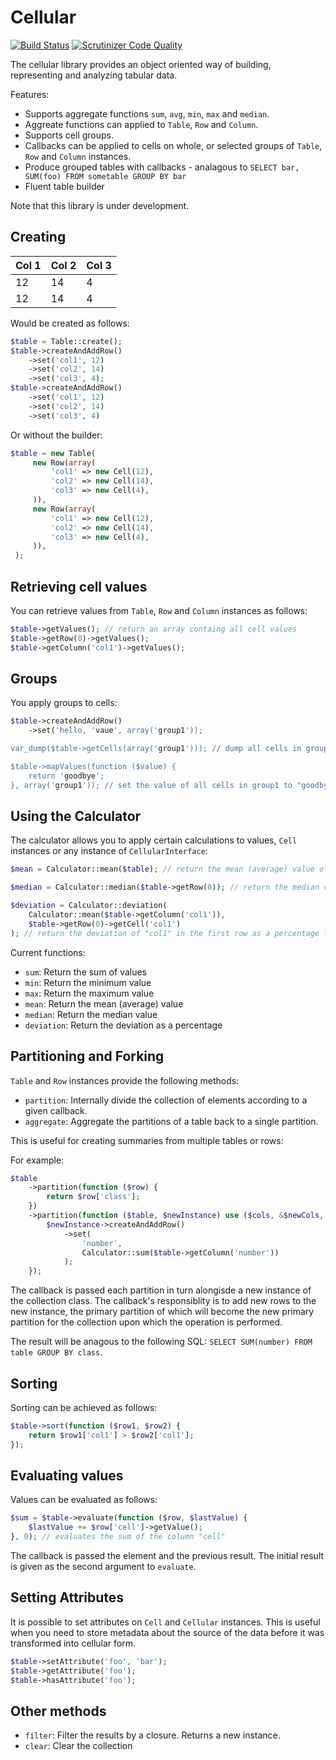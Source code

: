 Cellular
========

[![Build Status](https://travis-ci.org/dantleech/cellular.svg?branch=master)](https://travis-ci.org/dantleech/cellular) [![Scrutinizer Code Quality](https://scrutinizer-ci.com/g/dantleech/cellular/badges/quality-score.png?b=master)](https://scrutinizer-ci.com/g/dantleech/cellular/?branch=master)

The cellular library provides an object oriented way of building, representing and analyzing tabular data.

Features:

- Supports aggregate functions `sum`, `avg`, `min`, `max` and `median`.
- Aggreate functions can applied to `Table`, `Row` and `Column`.
- Supports cell groups.
- Callbacks can be applied to cells on whole, or selected groups of `Table`,
  `Row` and `Column` instances.
- Produce grouped tables with callbacks - analagous to `SELECT bar, SUM(foo) FROM sometable GROUP BY bar`
- Fluent table builder

Note that this library is under development.

Creating
--------

Col 1 | Col 2 | Col 3
----- | ----- | -----
12    | 14    | 4
12    | 14    | 4

Would be created as follows:

````php
$table = Table::create();
$table->createAndAddRow()
    ->set('col1', 12)
    ->set('col2', 14)
    ->set('col3', 4);
$table->createAndAddRow()
    ->set('col1', 12)
    ->set('col2', 14)
    ->set('col3', 4)
````

Or without the builder:

````php
$table = new Table(
     new Row(array(
         'col1' => new Cell(12),
         'col2' => new Cell(14),
         'col3' => new Cell(4),
     )),
     new Row(array(
         'col1' => new Cell(12),
         'col2' => new Cell(14),
         'col3' => new Cell(4),
     )),
 );
````

Retrieving cell values
----------------------

You can retrieve values from `Table`, `Row` and `Column` instances as follows:

````php
$table->getValues(); // return an array containg all cell values
$table->getRow(0)->getValues();
$table->getColumn('col1')->getValues();
````

Groups
------

You apply groups to cells:

````php
$table->createAndAddRow()
    ->set('hello, 'vaue', array('group1'));

var_dump($table->getCells(array('group1'))); // dump all cells in group1

$table->mapValues(function ($value) {
    return 'goodbye';
}, array('group1')); // set the value of all cells in group1 to "goodbye"
````

Using the Calculator
--------------------

The calculator allows you to apply certain calculations to values, `Cell`
instances or any instance of `CellularInterface`:

````php
$mean = Calculator::mean($table); // return the mean (average) value of the table

$median = Calculator::median($table->getRow(0)); // return the median value of the first row

$deviation = Calculator::deviation(
    Calculator::mean($table->getColumn('col1')),
    $table->getRow(0)->getCell('col1')
); // return the deviation of "col1" in the first row as a percentage from the average value of "col1"
````

Current functions:

- `sum`: Return the sum of values
- `min`: Return the minimum value
- `max`: Return the maximum value
- `mean`: Return the mean (average) value
- `median`: Return the median value
- `deviation`: Return the deviation as a percentage

Partitioning and Forking
------------------------

`Table` and `Row` instances provide the following methods:

- `partition`: Internally divide the collection of elements according to a
  given callback.
- `aggregate`: Aggregate the partitions of a table back to a single partition.

This is useful for creating summaries from multiple tables or rows:

For example:

````php
$table
    ->partition(function ($row) {
        return $row['class'];
    })
    ->partition(function ($table, $newInstance) use ($cols, &$newCols, $options, $functions) {
        $newInstance->createAndAddRow()
            ->set(
                'number', 
                Calculator::sum($table->getColumn('number'))
            );
    });
````

The callback is passed each partition in turn alongisde a new instance
of the collection class. The callback's responsiblity is to add new rows to
the new instance, the primary partition of which will become the new primary
partition for the collection upon which the operation is performed.

The result will be anagous to the following SQL: `SELECT SUM(number) FROM table GROUP BY class`.

Sorting
-------

Sorting can be achieved as follows:

````php
$table->sort(function ($row1, $row2) {
    return $row1['col1'] > $row2['col1'];
});
````

Evaluating values
-----------------

Values can be evaluated as follows:

````php
$sum = $table->evaluate(function ($row, $lastValue) {
    $lastValue += $row['cell']->getValue();
}, 0); // evaluates the sum of the column "cell"
````

The callback is passed the element and the previous result. The initial result
is given as the second argument to `evaluate`.

Setting Attributes
------------------

It is possible to set attributes on `Cell` and `Cellular` instances. This is
useful when you need to store metadata about the source of the data before it
was transformed into cellular form.

````php
$table->setAttribute('foo', 'bar');
$table->getAttribute('foo');
$table->hasAttribute('foo');
````

Other methods
-------------

- `filter`: Filter the results by a closure. Returns a new instance.
- `clear`: Clear the collection
